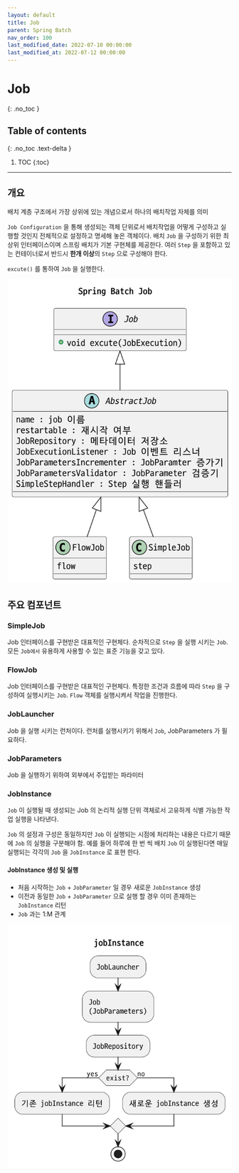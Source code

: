 ```yaml
---
layout: default
title: Job
parent: Spring Batch
nav_order: 100
last_modified_date: 2022-07-10 00:00:00
last_modified_at: 2022-07-12 00:00:00
---
```


# Job
{: .no_toc }

## Table of contents
{: .no_toc .text-delta }

1. TOC
{:toc}

---

## 개요

배치 계층 구조에서 가장 상위에 있는 개념으로서 하나의 배치작업 자체를 의미

`Job Configuration` 을 통해 생성되는 객체 단위로서 배치작업을 어떻게 구성하고 실행할 것인지 전체적으로 설정하고 명세해 놓은 객체이다.
배치 `Job` 을 구성하기 위한 최상위 인터페이스이며 스프링 배치가 기본 구현체를 제공한다.
여러 `Step` 을 포함하고 있는 컨테이너로서 반드시 **한개 이상**의 `Step` 으로 구성해야 한다.

`excute()` 를 통하여 `Job` 을 실행한다.

![job.png](/meta/docs/spring-batch/job.png)

## 주요 컴포넌트

### SimpleJob

Job 인터페이스를 구현받은 대표적인 구현체다. 순차적으로 `Step` 을 실행 시키는 `Job`. 모든 `Job에서` 유용하게 사용할 수 있는 표준 기능을 갖고 있다.

### FlowJob

Job 인터페이스를 구현받은 대표적인 구현체다. 특정한 조건과 흐름에 따라 `Step` 을 구성하여 실행시키는 `Job`. `Flow` 객체를 실행시켜서 작업을 진행한다.

### JobLauncher

Job 을 실행 시키는 런처이다. 런처를 실행시키기 위해서 `Job`, JobParameters 가 필요하다.

### JobParameters

Job 을 실행하기 위하여 외부에서 주입받는 파라미터

### JobInstance

`Job` 이 실행될 때 생성되는 Job 의 논리적 실행 단위 객체로서 고유하게 식별 가능한 작업 실행을 나타낸다.

`Job` 의 설정과 구성은 동일하지만 `Job` 이 실행되는 시점에 처리하는 내용은 다르기 때문에 `Job` 의 실행을 구분해야 함. 
예를 들어 하루에 한 번 씩 배치 `Job` 이 실행된다면 매일 실행되는 각각의 `Job` 을 `JobInstance` 로 표현 한다.

#### JobInstance 생성 및 실행

- 처음 시작하는 `Job` + `JobParameter` 일 경우 새로운 `JobInstance` 생성
- 이전과 동일한 `Job` + `JobParameter` 으로 실행 할 경우 이미 존재하는 `JobInstance` 리턴
- `Job` 과는 1:M 관계

![jobInstance.png](/meta/docs/spring-batch/jobInstance.png)